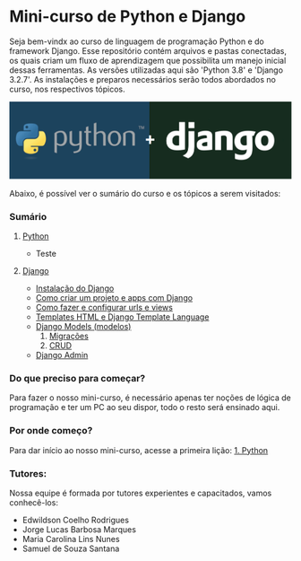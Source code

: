 # Mini-curso de Python e Django
Seja bem-vindx ao curso de linguagem de programação Python e do framework Django. Esse repositório contém arquivos e pastas conectadas, os quais criam um fluxo de aprendizagem que possibilita um manejo inicial dessas ferramentas. As versões utilizadas aqui são 'Python 3.8' e 'Django 3.2.7'. As instalações e preparos necessários serão todos abordados no curso, nos respectivos tópicos.

<p align="center">
  <img src="https://github.com/nunescarol/es3/blob/main/imagens/python-django2.png?raw=true" alt="Python+Django"/>
</p>

Abaixo, é possível ver o sumário do curso e os tópicos a serem visitados:

### Sumário
1. [Python](https://github.com/nunescarol/es3/tree/main/1.%20python)
   - Teste

2. [Django](https://github.com/nunescarol/es3/tree/main/2.%20django)
   - [Instalação do Django](https://github.com/nunescarol/es3/tree/main/2.%20django/0.%20Instala%C3%A7%C3%A3o%20do%20Django)
   - [Como criar um projeto e apps com Django](https://github.com/nunescarol/es3/tree/main/2.%20django/1.%20Como%20criar%20um%20projeto%20e%20apps%20com%20Django)
   - [Como fazer e configurar urls e views](https://github.com/nunescarol/es3/tree/main/2.%20django/2.%20Como%20fazer%20e%20configurar%20urls%20e%20views)
   - [Templates HTML e Django Template Language](https://github.com/nunescarol/es3/tree/main/2.%20django/3.%20Templates%20HTML%20e%20Django%20Template%20Language)
   - [Django Models (modelos)](https://github.com/nunescarol/es3/tree/main/2.%20django/4.%20Django%20Models%20(modelos))
      1. [Migrações]()
      2. [CRUD]()
   - [Django Admin](https://github.com/nunescarol/es3/tree/main/2.%20django/5.%20Django%20Admin)

### Do que preciso para começar?
Para fazer o nosso mini-curso, é necessário apenas ter noções de lógica de programação e ter um PC ao seu dispor, todo o resto será ensinado aqui.

### Por onde começo?
Para dar início ao nosso mini-curso, acesse a primeira lição: [1. Python](https://github.com/nunescarol/es3/tree/main/1.%20python)

### Tutores:
Nossa equipe é formada por tutores experientes e capacitados, vamos conhecê-los:
- Edwildson Coelho Rodrigues
- Jorge Lucas Barbosa Marques
- Maria Carolina Lins Nunes
- Samuel de Souza Santana
